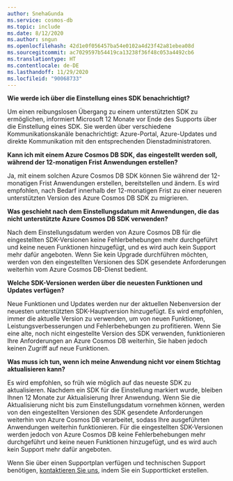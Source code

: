 ```yaml
---
author: SnehaGunda
ms.service: cosmos-db
ms.topic: include
ms.date: 8/12/2020
ms.author: sngun
ms.openlocfilehash: 42d1e0f056457ba54e0102a4d23f42a81ebea08d
ms.sourcegitcommit: ac7029597b54419ca13238f36f48c053a4492cb6
ms.translationtype: HT
ms.contentlocale: de-DE
ms.lasthandoff: 11/29/2020
ms.locfileid: "90068733"
---
```

**Wie werde ich über die Einstellung eines SDK benachrichtigt?**

Um einen reibungslosen Übergang zu einem unterstützten SDK zu ermöglichen, informiert Microsoft 12 Monate vor Ende des Supports über die Einstellung eines SDK. Sie werden über verschiedene Kommunikationskanäle benachrichtigt: Azure-Portal, Azure-Updates und direkte Kommunikation mit den entsprechenden Dienstadministratoren.

**Kann ich mit einem Azure Cosmos DB SDK, das eingestellt werden soll, während der 12-monatigen Frist Anwendungen erstellen?** 

Ja, mit einem solchen Azure Cosmos DB SDK können Sie während der 12-monatigen Frist Anwendungen erstellen, bereitstellen und ändern. Es wird empfohlen, nach Bedarf innerhalb der 12-monatigen Frist zu einer neueren unterstützten Version des Azure Cosmos DB SDK zu migrieren. 

**Was geschieht nach dem Einstellungsdatum mit Anwendungen, die das nicht unterstützte Azure Cosmos DB SDK verwenden?** 

Nach dem Einstellungsdatum werden von Azure Cosmos DB für die eingestellten SDK-Versionen keine Fehlerbehebungen mehr durchgeführt und keine neuen Funktionen hinzugefügt, und es wird auch kein Support mehr dafür angeboten. Wenn Sie kein Upgrade durchführen möchten, werden von den eingestellten Versionen des SDK gesendete Anforderungen weiterhin vom Azure Cosmos DB-Dienst bedient. 

**Welche SDK-Versionen werden über die neuesten Funktionen und Updates verfügen?**

Neue Funktionen und Updates werden nur der aktuellen Nebenversion der neuesten unterstützten SDK-Hauptversion hinzugefügt. Es wird empfohlen, immer die aktuelle Version zu verwenden, um von neuen Funktionen, Leistungsverbesserungen und Fehlerbehebungen zu profitieren. Wenn Sie eine alte, noch nicht eingestellte Version des SDK verwenden, funktionieren Ihre Anforderungen an Azure Cosmos DB weiterhin, Sie haben jedoch keinen Zugriff auf neue Funktionen.  

**Was muss ich tun, wenn ich meine Anwendung nicht vor einem Stichtag aktualisieren kann?**

Es wird empfohlen, so früh wie möglich auf das neueste SDK zu aktualisieren. Nachdem ein SDK für die Einstellung markiert wurde, bleiben Ihnen 12 Monate zur Aktualisierung Ihrer Anwendung. Wenn Sie die Aktualisierung nicht bis zum Einstellungsdatum vornehmen können, werden von den eingestellten Versionen des SDK gesendete Anforderungen weiterhin von Azure Cosmos DB verarbeitet, sodass Ihre ausgeführten Anwendungen weiterhin funktionieren. Für die eingestellten SDK-Versionen werden jedoch von Azure Cosmos DB keine Fehlerbehebungen mehr durchgeführt und keine neuen Funktionen hinzugefügt, und es wird auch kein Support mehr dafür angeboten. 

Wenn Sie über einen Supportplan verfügen und technischen Support benötigen, [kontaktieren Sie uns](https://portal.azure.com/#blade/Microsoft_Azure_Support/HelpAndSupportBlade/overview), indem Sie ein Supportticket erstellen.
    


